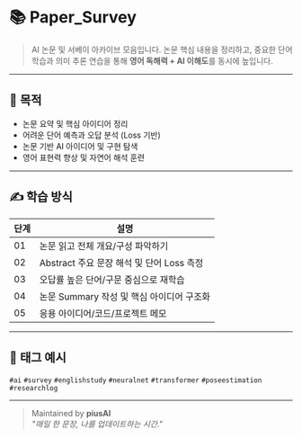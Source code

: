 # 📚 Paper_Survey

> AI 논문 및 서베이 아카이브 모음입니다. 논문 핵심 내용을 정리하고, 중요한 단어 학습과 의미 추론 연습을 통해 **영어 독해력 + AI 이해도**를 동시에 높입니다.

---

## 📌 목적

- 논문 요약 및 핵심 아이디어 정리
- 어려운 단어 예측과 오답 분석 (Loss 기반)
- 논문 기반 AI 아이디어 및 구현 탐색
- 영어 표현력 향상 및 자연어 해석 훈련

---


## ✍️ 학습 방식

| 단계 | 설명 |
|------|------|
| 01 | 논문 읽고 전체 개요/구성 파악하기 |
| 02 | Abstract 주요 문장 해석 및 단어 Loss 측정 |
| 03 | 오답률 높은 단어/구문 중심으로 재학습 |
| 04 | 논문 Summary 작성 및 핵심 아이디어 구조화 |
| 05 | 응용 아이디어/코드/프로젝트 메모 |

---

## 🧩 태그 예시

`#ai` `#survey` `#englishstudy` `#neuralnet` `#transformer` `#poseestimation` `#researchlog`

---

> Maintained by **piusAI**  
> _"매일 한 문장, 나를 업데이트하는 시간."_
